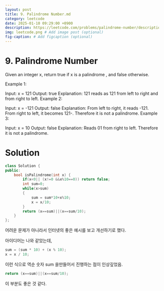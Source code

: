 ```yaml
---
layout: post
title: 9. Palindrome Number.md
category: leetcode
date: 2025-01-10 09:29:00 +0900
description: https://leetcode.com/problems/palindrome-number/description/
img: leetcode.png # Add image post (optional)
fig-caption: # Add figcaption (optional)
---
```


            
# 9. Palindrome Number

Given an integer x, return true if x is a 
palindrome
, and false otherwise.

 

Example 1:

Input: x = 121
Output: true
Explanation: 121 reads as 121 from left to right and from right to left.
Example 2:

Input: x = -121
Output: false
Explanation: From left to right, it reads -121. From right to left, it becomes 121-. Therefore it is not a palindrome.
Example 3:

Input: x = 10
Output: false
Explanation: Reads 01 from right to left. Therefore it is not a palindrome.

# Solution

```cpp
class Solution {
public:
    bool isPalindrome(int x) {
        if(x<0|| (x!=0 &&x%10==0)) return false;
        int sum=0;
        while(x>sum)
        {
            sum = sum*10+x%10;
            x = x/10;
        }
        return (x==sum)||(x==sum/10);
    }
};
```

어려운 문제가 아니라서 인터넷의 좋은 예시를 보고 개선하기로 했다.

아이디어는 나와 같았는데, 

```cpp
sum = (sum * 10) + (x % 10);
x = x / 10;
```

이런 식으로 역순 숫자 sum 을만들어서 진행하는 점이 인상깊었음. 

```cpp
return (x==sum)||(x==sum/10);
```

이 부분도 좋은 것 같다. 